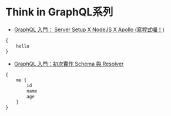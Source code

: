 # Think in GraphQL系列
* [GraphQL 入門： Server Setup X NodeJS X Apollo (寫程式囉！)](https://ithelp.ithome.com.tw/articles/10202644)
```graphql
{
    hello
}
```
* [GraphQL 入門：初次實作 Schema 與 Resolver](https://ithelp.ithome.com.tw/articles/10203333)
```graphql
{
    me {
        id
        name
        age
    }
}
```